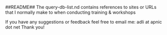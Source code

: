 ##README##
The query-db-list.nd contains references to sites or URLs that I normally make to when conducting training & workshops 

If you have any suggestions or feedback feel free to email me: adli at apnic dot net 
Thank you! 

